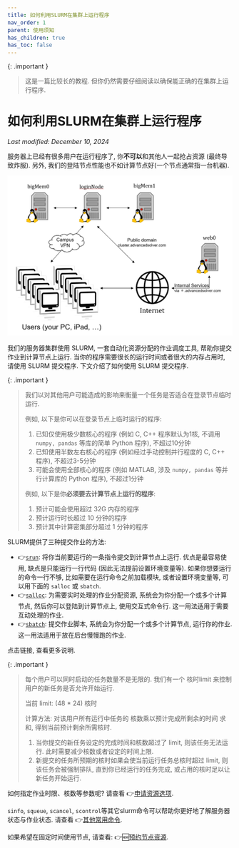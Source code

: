 ```yaml
---
title: 如何利用SLURM在集群上运行程序
nav_order: 1
parent: 使用须知
has_children: true
has_toc: false
---
```


{: .important }
> 这是一篇比较长的教程. 但你仍然需要仔细阅读以确保能正确的在集群上运行程序.

# 如何利用SLURM在集群上运行程序

*Last modified: December 10, 2024*


服务器上已经有很多用户在运行程序了, 你**不可以**和其他人一起抢占资源 (最终导致炸服). 另外, 我们的登陆节点性能也不如计算节点好(一个节点通常指一台机器).

![user-topology](/guide/figure/user-topology.png)

我们的服务器集群使用 SLURM, 一套自动化资源分配的作业调度工具, 帮助你提交作业到计算节点上运行. 当你的程序需要很长的运行时间或者很大的内存占用时, 请使用 SLURM 提交程序. 下文介绍了如何使用 SLURM 提交程序.

{: .important }
> 我们以对其他用户可能造成的影响来衡量一个任务是否适合在登录节点临时运行.
>
> 例如, 以下是你可以在登录节点上临时运行的程序:
>
> 1. 已知仅使用极少数核心的程序 (例如 C, C++ 程序默认为1核, 不调用 `numpy, pandas` 等库的简单 Python 程序), 不超过10分钟
> 2. 已知使用半数左右核心的程序 (例如经过手动控制并行程度的 C, C++ 程序), 不超过3-5分钟
> 3. 可能会使用全部核心的程序 (例如 MATLAB, 涉及 `numpy, pandas` 等并行计算库的 Python 程序), 不超过1分钟
>
> 例如, 以下是你**必须要去计算节点上运行的程序**:
>
> 1. 预计可能会使用超过 32G 内存的程序
> 2. 预计运行时长超过 10 分钟的程序
> 3. 预计其中计算密集部分超过 1 分钟的程序
>

SLURM提供了三种提交作业的方法:
- 👉[`srun`](./srun): 将你当前要运行的一条指令提交到计算节点上运行. 优点是最容易使用, 缺点是只能运行一行代码 (因此无法提前设置环境变量等). 如果你想要运行的命令一行不够, 比如需要在运行命令之前加载模块, 或者设置环境变量等, 可以用下面的 `salloc` 或 `sbatch`.
- 👉[`salloc`](./salloc): 为需要实时处理的作业分配资源, 系统会为你分配一个或多个计算节点, 然后你可以登陆到计算节点上, 使用交互式命令行. 这一用法适用于需要互动处理的作业.
- 👉[`sbatch`](./sbatch): 提交作业脚本, 系统会为你分配一个或多个计算节点, 运行你的作业. 这一用法适用于放在后台慢慢跑的作业.

点击链接, 查看更多说明.

{: .important }
> 每个用户可以同时启动的任务数量不是无限的. 我们有一个 核时limit 来控制用户的新任务是否允许开始运行.
>
> 当前 limit: (48 * 24) 核时
>
> 计算方法: 对该用户所有运行中任务的 核数乘以预计完成所剩余的时间 求和, 得到当前预计剩余所需核时.
>
> 1. 当你提交的新任务设定的完成时间和核数超过了 limit, 则该任务无法运行. 此时需要减少核数或者设定的时间上限.
> 2. 新提交的任务所预期的核时如果会使当前运行任务总核时超过 limit, 则该任务会被强制排队, 直到你已经运行的任务完成, 或占用的核时足以让新任务开始运行.
>

如何指定作业时限、核数等参数呢? 请查看 👉[申请资源选项](./options).

`sinfo`, `squeue`, `scancel`, `scontrol`等其它slurm命令可以帮助你更好地了解服务器状态与作业状态. 请查看 👉[其他常用命令](./sinfo).

如果希望在固定时间使用节点, 请查看: 👉🆕[预约节点资源](./reservation).

